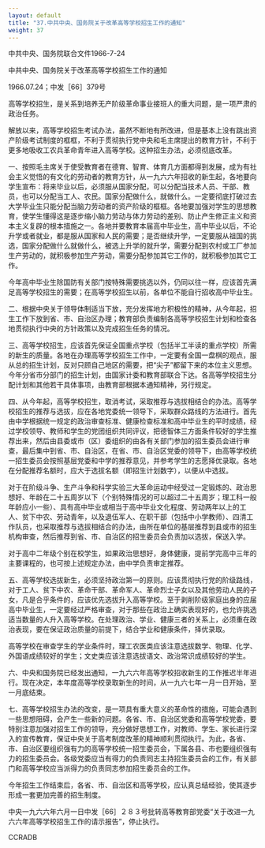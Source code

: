 ```yaml
---
layout: default
title: "37.中共中央、国务院关于改革高等学校招生工作的通知"
weight: 37
---
```


中共中央、国务院联合文件1966-7-24

中共中央、国务院关于改革高等学校招生工作的通知

1966.07.24；中发［66］379号

高等学校招生，是关系到培养无产阶级革命事业接班人的重大问题，是一项严肃的政治任务。

解放以来，高等学校招生考试办法，虽然不断地有所改进，但是基本上没有跳出资产阶级考试制度的框框，不利于贯彻执行党中央和毛主席提出的教育方针，不利于更多地吸收工农兵革命青年进入高等学校。这种招生办法，必须彻底改革。

一、按照毛主席关于使受教育者在德育、智育、体育几方面都得到发展，成为有社会主义觉悟的有文化的劳动者的教育方针，从一九六六年招收的新生起，各地要向学生宣布：将来毕业以后，必须服从国家分配，可以分配当技术人员、干部、教员，也可以分配当工人、农民。国家分配做什么，就做什么。一定要彻底打破过去大学毕业生只能分配当脑力劳动者的资产阶级的框框。各地要加强对学生的思想教育，使学生懂得这是逐步缩小脑力劳动与体力劳动的差别、防止产生修正主义和资本主义复辟的根本措施之一。各地并要教育本届高中毕业生，高中毕业以后，不论升学或者就业，都是服从国家和人民的需要；是否继续升学，一定要服从祖国的挑选，国家分配做什么就做什么，被选上升学的就升学，需要分配到农村或工厂参加生产劳动的，就积极参加生产劳动，需要分配参加其它工作的，就积极参加其它工作。

今年高中毕业生除国防有关部门按特殊需要挑选以外，仍同以往一样，应该首先满足高等学校招生的需要；在高等学校招生以前，各单位不能自行招收高中毕业生。

二、根据中央关于领导体制适当下放，充分发挥地方积极性的精神，从今年起，招生工作下放到省、市、自治区办理；教育部负责编制各高等学校招生计划和检查各地贯彻执行中央的方针政策以及完成招生任务的情况。

三、高等学校招生，应该首先保证全国重点学校（包括半工半读的重点学校）所需的新生的质量。各地在办理高等学校招生工作中，一定要有全国一盘棋的观点，服从总的招生计划，反对只顾自己地区的需要，把“尖子”都留下来的本位主义思想。今年分省市分部门的招生计划，由国家计委和教育部联合下达。各高等学校招生分配计划和其他若干具体事项，由教育部根据本通知精神，另行规定。

四、从今年起，高等学校招生，取消考试，采取推荐与选拔相结合的办法。高等学校招生的推荐与选拔，应在各地党委统一领导下，采取群众路线的方法进行。首先由中学根据统一规定的政治审查标准、健康检查标准和高中毕业生的平时成绩，经过学校领导、教师和学生的党团组织共同评议，把德智体三方面条件较好的学生推荐出来，然后由县委或市（区）委组织的由各有关部门参加的招生委员会进行审查，最后集中到省、市、自治区，在省、市、自治区党委的领导下，由高等学校统一招生委员会按照基层党委和中学的推荐意见，并参考学生的志愿择优录取。各地在分配推荐名额时，应大于选拔名额（即招生计划数字），以便从中选拔。

对于在阶级斗争、生产斗争和科学实验三大革命运动中经受过一定锻炼的、政治思想好、年龄在二十五周岁以下（个别特殊情况的可以超过二十五周岁；理工科一般年龄应小一些）、具有高中毕业或相当于高中毕业文化程度、劳动两年以上的工人、贫下中农、劳动青年，以及退伍军人、在职干部（包括中小学教师）、四清工作队员，也采取推荐与选拔相结合的办法，由所在单位的基层推荐到县或市的招生机构审查，然后推荐到省、市、自治区的招生委员会负责加以选拔，保送入学。

对于高中二年级个别在校学生，如果政治思想好，身体健康，提前学完高中三年的主要课程的，也可按上述规定办法，由中学负责审定推荐。

五、高等学校选拔新生，必须坚持政治第一的原则。应该贯彻执行党的阶级路线，对于工人、贫下中农、革命干部、革命军人、革命烈士子女以及其他劳动人民的子女，凡是合乎条件的，应该优先选拔升入高等学校。至于剥削阶级家庭出身的应届高中毕业生，一定要经过严格审查，对于那些在政治上确实表现好的，也允许挑选适当数量的人升入高等学校。在处理政治、学业、健康三者的关系上，必须重在政治表现，要在保证政治质量的前提下，结合学业和健康条件，择优录取。

高等学校在审查学生的学业条件时，理工农医类应该注意选拔数学、物理、化学、外国语成绩较好的学生；文史类应该注意选拔语文、政治常识成绩较好的学生。

六、中央和国务院已经发出通知，一九六六年高等学校招收新生的工作推迟半年进行。现在决定，本年度高等学校录取新生的时间，从一九六七年一月一日开始，至一月底结束。

七、高等学校招生办法的改变，是一项具有重大意义的革命性的措施，可能会遇到一些思想阻碍，会产生一些新的问题。各省、市、自治区党委和高等学校党委，要特别注意加强对招生工作的领导，充分做好思想工作，对教师、学生、家长进行深入的宣传教育，保证中央关于高考制度改革的精神顺利贯彻执行。为此，各省、市、自治区要组织强有力的高等学校统一招生委员会，下属各县、市也要组织强有力的招生委员会。各级党委应当有得力的负责同志主持招生委员会的工作，有关部门和高等学校应当派得力的负责同志参加招生委员会的工作。

今年招生工作结束后，各省、市、自治区和高等学校，应认真总结经验，使其逐步形成一套更加完善的招生制度。

中央一九六六年六月一日中发［66］２８３号批转高等教育部党委“关于改进一九六六年高等学校招生工作的请示报告”，停止执行。

CCRADB

